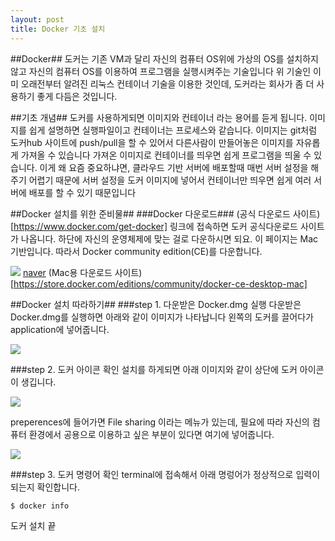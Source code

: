 ```yaml
---
layout: post
title: Docker 기초 설치
---
```


##Docker##
도커는 기존 VM과 달리 자신의 컴퓨터 OS위에 가상의 OS를 설치하지 않고 자신의 컴퓨터 OS를 이용하여 프로그램을 실행시켜주는 기술입니다
위 기술인 이미 오래전부터 알려진 리눅스 컨테이너 기술을 이용한 것인데, 도커라는 회사가 좀 더 사용하기 좋게 다듬은 것입니다.

##기초 개념##
도커를 사용하게되면 이미지와 컨테이너 라는 용어를 듣게 됩니다. 
이미지를 쉽게 설명하면 실행파일이고 컨테이너는 프로세스와 같습니다.
이미지는 git처럼 도커hub 사이트에 push/pull을 할 수 있어서 다른사람이 만들어놓은 이미지를 자유롭게 가져올 수 있습니다
가져온 이미지로 컨테이너를 띄우면 쉽게 프로그램을 띄울 수 있습니다.
이게 왜 요즘 중요하냐면, 클라우드 기반 서버에 배포할때 매번 서버 설정을 해주기 어렵기 때문에 
서버 설정을 도커 이미지에 넣어서 컨테이너만 띄우면 쉽게 여러 서버에 배포를 할 수 있기 때문입니다
 



##Docker 설치를 위한 준비물##
###Docker 다운로드###
(공식 다운로드 사이트)[https://www.docker.com/get-docker]
링크에 접속하면 도커 공식다운로드 사이트가 나옵니다.
하단에 자신의 운영체제에 맞는 걸로 다운하시면 되요.
이 페이지는 Mac 기반입니다. 따라서 Docker community edition(CE)를 다운합니다.


![]({{site.baseurl}}/images/2018-01-04/10.30.21.png)
[naver](http://naver.com)
(Mac용 다운로드 사이트)[https://store.docker.com/editions/community/docker-ce-desktop-mac]

##Docker 설치 따라하기##
###step 1. 다운받은 Docker.dmg 실행
다운받은 Docker.dmg를 실행하면 아래와 같이 이미지가 나타납니다
왼쪽의 도커를 끌어다가 application에 넣어줍니다.

![]({{site.baseurl}}/images/2018-01-04/10.38.21.png )

###step 2. 도커 아이콘 확인
설치를 하게되면 아래 이미지와 같이 상단에 도커 아이콘이 생깁니다.

![]({{site.baseurl}}/images/2018-01-04/11.37.53.png )

preperences에 들어가면 File sharing 이라는 메뉴가 있는데,
필요에 따라 자신의 컴퓨터 환경에서 공용으로 이용하고 싶은 부분이 있다면 여기에 넣어줍니다.

![]({{site.baseurl}}/images/2018-01-04/11.40.39.png )

###step 3. 도커 명령어 확인
terminal에 접속해서 아래 명렁어가 정상적으로 입력이 되는지 확인합니다.
```
$ docker info
```

도커 설치 끝
